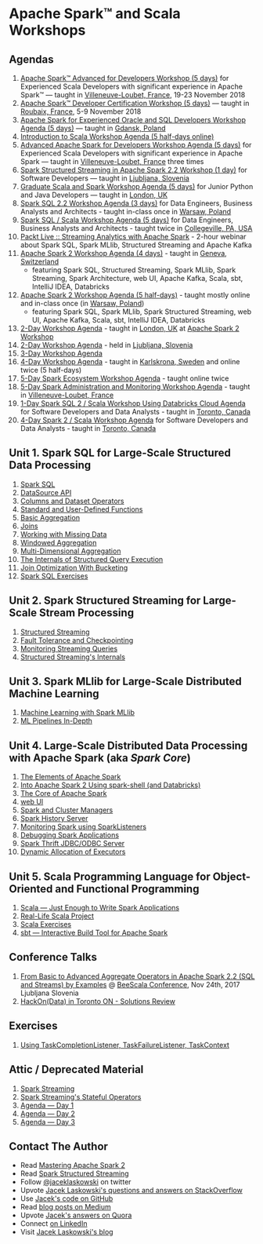 <a id="toc" />

# Apache Spark™ and Scala Workshops

## Agendas

1. [Apache Spark™ Advanced for Developers Workshop (5 days)](http://blog.jaceklaskowski.pl/spark-workshop/slides/00_agenda-5-days-Apache-Spark-Advanced-for-Developers.html) for Experienced Scala Developers with significant experience in Apache Spark™ &mdash; taught in [Villeneuve-Loubet, France](https://en.wikipedia.org/wiki/Villeneuve-Loubet), 19-23 November 2018
1. [Apache Spark™ Developer Certification Workshop (5 days)](http://blog.jaceklaskowski.pl/spark-workshop/slides/00_agenda-5-days-Apache-Spark-Developer-Certification.html) &mdash; taught in [Roubaix, France](https://en.wikipedia.org/wiki/Roubaix), 5-9 November 2018
1. [Apache Spark for Experienced Oracle and SQL Developers Workshop Agenda (5 days)](http://blog.jaceklaskowski.pl/spark-workshop/slides/00_agenda-5-days-Apache-Spark-for-Experienced-Oracle-and-SQL-Developers.html) &mdash; taught in [Gdansk, Poland](https://en.wikipedia.org/wiki/Gda%C5%84sk)
1. [Introduction to Scala Workshop Agenda (5 half-days online)](http://blog.jaceklaskowski.pl/spark-workshop/slides/00_agenda-5-days-online-intro-to-scala.html)
1. [Advanced Apache Spark for Developers Workshop Agenda (5 days)](http://blog.jaceklaskowski.pl/spark-workshop/slides/00_agenda-5-days-advanced-spark-developers.html) for Experienced Scala Developers with significant experience in Apache Spark &mdash; taught in [Villeneuve-Loubet, France](https://en.wikipedia.org/wiki/Villeneuve-Loubet) three times
1. [Spark Structured Streaming in Apache Spark 2.2 Workshop (1 day)](http://blog.jaceklaskowski.pl/spark-workshop/slides/00_agenda-1-day-spark-structured-streaming.html) for Software Developers &mdash; taught in [Ljubljana, Slovenia](https://en.wikipedia.org/wiki/Ljubljana)
1. [Graduate Scala and Spark Workshop Agenda (5 days)](http://blog.jaceklaskowski.pl/spark-workshop/slides/00_agenda-5-days-graduate-scala-spark.html) for Junior Python and Java Developers &mdash; taught in [London, UK](https://en.wikipedia.org/wiki/London)
1. [Spark SQL 2.2 Workshop Agenda (3 days)](http://blog.jaceklaskowski.pl/spark-workshop/slides/00_agenda-3-days-Spark-SQL.html) for Data Engineers, Business Analysts and Architects - taught in-class once in [Warsaw, Poland](https://en.wikipedia.org/wiki/Warsaw)
1. [Spark SQL / Scala Workshop Agenda (5 days)](http://blog.jaceklaskowski.pl/spark-workshop/slides/00_agenda-5-days-Scala-SparkSQL.html) for Data Engineers, Business Analysts and Architects - taught twice in [Collegeville, PA, USA](https://en.wikipedia.org/wiki/Collegeville,_Pennsylvania)
1. [Packt Live :: Streaming Analytics with Apache Spark](http://blog.jaceklaskowski.pl/spark-workshop/slides/00_Packt_Live_Streaming_Analytics.html) - 2-hour webinar about Spark SQL, Spark MLlib, Structured Streaming and Apache Kafka
1. [Apache Spark 2 Workshop Agenda (4 days)](http://blog.jaceklaskowski.pl/spark-workshop/slides/00_agenda-4-days-Scala-SparkSQL-Streaming-MLlib-Kafka.html) - taught in [Geneva, Switzerland](https://en.wikipedia.org/wiki/Geneva)
    * featuring Spark SQL, Structured Streaming, Spark MLlib, Spark Streaming, Spark Architecture, web UI, Apache Kafka, Scala, sbt, IntelliJ IDEA, Databricks
1. [Apache Spark 2 Workshop Agenda (5 half-days)](http://blog.jaceklaskowski.pl/spark-workshop/slides/00_agenda-5-half-days-Scala-SparkSQL-SparkMLlib-Kafka.html) - taught mostly online and in-class once (in [Warsaw, Poland](https://en.wikipedia.org/wiki/Warsaw))
    * featuring Spark SQL, Spark MLlib, Spark Structured Streaming, web UI, Apache Kafka, Scala, sbt, IntelliJ IDEA, Databricks
1. [2-Day Workshop Agenda](http://blog.jaceklaskowski.pl/spark-workshop/slides/00_agenda-2-days.html) - taught in [London, UK](https://en.wikipedia.org/wiki/London) at [Apache Spark 2 Workshop](http://www.meetup.com/London-Spark-Coding-Dojo/events/233488536/)
1. [2-Day Workshop Agenda](http://blog.jaceklaskowski.pl/spark-workshop/slides/00_agenda-2-days-ljubljana.html) - held in [Ljubljana, Slovenia](https://en.wikipedia.org/wiki/Ljubljana)
1. [3-Day Workshop Agenda](http://blog.jaceklaskowski.pl/spark-workshop/slides/00_agenda.html)
1. [4-Day Workshop Agenda](http://blog.jaceklaskowski.pl/spark-workshop/slides/00_agenda-4-days.html) - taught in [Karlskrona, Sweden](https://en.wikipedia.org/wiki/Karlskrona) and online twice (5 half-days)
1. [5-Day Spark Ecosystem Workshop Agenda](http://blog.jaceklaskowski.pl/spark-workshop/slides/00_agenda-5-days-Spark-Ecosystem.html) - taught online twice
1. [5-Day Spark Administration and Monitoring Workshop Agenda](http://blog.jaceklaskowski.pl/spark-workshop/slides/00_agenda-5-days-Spark-Administration-Monitoring.html) - taught in [Villeneuve-Loubet, France](https://en.wikipedia.org/wiki/Villeneuve-Loubet)
1. [1-Day Spark SQL 2 / Scala Workshop Using Databricks Cloud Agenda](http://blog.jaceklaskowski.pl/spark-workshop/slides/00_agenda-1-day-SparkSQL-Databricks-Cloud.html) for Software Developers and Data Analysts - taught in [Toronto, Canada](https://en.wikipedia.org/wiki/Toronto)
1. [4-Day Spark 2 / Scala Workshop Agenda](http://blog.jaceklaskowski.pl/spark-workshop/slides/00_agenda-4-days-toronto.html) for Software Developers and Data Analysts - taught in [Toronto, Canada](https://en.wikipedia.org/wiki/Toronto)

## Unit 1. Spark SQL for Large-Scale Structured Data Processing

1. [Spark SQL](http://blog.jaceklaskowski.pl/spark-workshop/slides/spark-sql.html)
2. [DataSource API](http://blog.jaceklaskowski.pl/spark-workshop/slides/01_datasource.html)
3. [Columns and Dataset Operators](http://blog.jaceklaskowski.pl/spark-workshop/slides/spark-sql-columns-and-dataset-operators.html)
4. [Standard and User-Defined Functions](http://blog.jaceklaskowski.pl/spark-workshop/slides/spark-sql-standard-functions-udfs.html)
5. [Basic Aggregation](http://blog.jaceklaskowski.pl/spark-workshop/slides/02-spark-sql-basic-aggregation.html)
6. [Joins](http://blog.jaceklaskowski.pl/spark-workshop/slides/spark-sql-joins.html)
7. [Working with Missing Data](http://blog.jaceklaskowski.pl/spark-workshop/slides/spark-sql-Working-with-Missing-Data.html)
8. [Windowed Aggregation](http://blog.jaceklaskowski.pl/spark-workshop/slides/spark-sql-windowed-aggregation.html)
9. [Multi-Dimensional Aggregation](http://blog.jaceklaskowski.pl/spark-workshop/slides/02-spark-sql-multi-dimensional-aggregation.html)
10. [The Internals of Structured Query Execution](http://blog.jaceklaskowski.pl/spark-workshop/slides/spark-sql-internals-of-structured-query-execution.html)
11. [Join Optimization With Bucketing](http://blog.jaceklaskowski.pl/spark-workshop/slides/spark-sql-bucketing.html)
12. [Spark SQL Exercises](http://blog.jaceklaskowski.pl/spark-workshop/slides/spark-sql-exercises.html)

## Unit 2. Spark Structured Streaming for Large-Scale Stream Processing

1. [Structured Streaming](http://blog.jaceklaskowski.pl/spark-workshop/slides/spark-structured-streaming.html)
2. [Fault Tolerance and Checkpointing](http://blog.jaceklaskowski.pl/spark-workshop/slides/structured-streaming-checkpointing.html)
3. [Monitoring Streaming Queries](http://blog.jaceklaskowski.pl/spark-workshop/slides/structured-streaming-monitoring.html)
4. [Structured Streaming's Internals](http://blog.jaceklaskowski.pl/spark-workshop/slides/structured-streaming-internals.html)

## Unit 3. Spark MLlib for Large-Scale Distributed Machine Learning

1. [Machine Learning with Spark MLlib](http://blog.jaceklaskowski.pl/spark-workshop/slides/spark-mllib.html)
2. [ML Pipelines In-Depth](http://blog.jaceklaskowski.pl/spark-workshop/slides/spark-mllib-ml-pipelines.html)

## Unit 4. Large-Scale Distributed Data Processing with Apache Spark (aka _Spark Core_)

1. [The Elements of Apache Spark](http://blog.jaceklaskowski.pl/spark-workshop/slides/01_introduction-to-spark.html)
2. [Into Apache Spark 2 Using spark-shell (and Databricks)](http://blog.jaceklaskowski.pl/spark-workshop/slides/01_Spark-Intro-Using-Spark-Shell.html)
3. [The Core of Apache Spark](http://blog.jaceklaskowski.pl/spark-workshop/slides/spark-core.html)
4. [web UI](http://blog.jaceklaskowski.pl/spark-workshop/slides/spark-core-webui.html)
5. [Spark and Cluster Managers](http://blog.jaceklaskowski.pl/spark-workshop/slides/11_SparkCore-Cluster-Managers.html)
6. [Spark History Server](http://blog.jaceklaskowski.pl/spark-workshop/slides/12_SparkCore-Spark-History-Server.html)
7. [Monitoring Spark using SparkListeners](http://blog.jaceklaskowski.pl/spark-workshop/slides/08_Monitoring_using_SparkListeners.html)
8. [Debugging Spark Applications](http://blog.jaceklaskowski.pl/spark-workshop/slides/02_debugging-spark.html)
9. [Spark Thrift JDBC/ODBC Server](http://blog.jaceklaskowski.pl/spark-workshop/slides/09_SparkSQL-Spark-Thrift-Server.html)
10. [Dynamic Allocation of Executors](http://blog.jaceklaskowski.pl/spark-workshop/slides/07_Spark-Core-Dynamic-Allocation-Of-Executors.html)

## Unit 5. Scala Programming Language for Object-Oriented and Functional Programming

1. [Scala &mdash; Just Enough to Write Spark Applications](http://blog.jaceklaskowski.pl/spark-workshop/slides/02_scala.html)
2. [Real-Life Scala Project](http://blog.jaceklaskowski.pl/spark-workshop/slides/02_scala-real-life-project.html)
3. [Scala Exercises](http://blog.jaceklaskowski.pl/spark-workshop/slides/02_scala-exercises.html)
4. [sbt &mdash; Interactive Build Tool for Apache Spark](http://blog.jaceklaskowski.pl/spark-workshop/slides/02_sbt.html)

## Conference Talks

1. [From Basic to Advanced Aggregate Operators in Apache Spark 2.2 (SQL and Streams) by Examples](http://blog.jaceklaskowski.pl/spark-workshop/slides/beescala-nov-24-spark-sql-streaming-from-basic-to-advanced-aggregates.html) @ [BeeScala Conference](https://www.bee-scala.org), Nov 24th, 2017 Ljubljana Slovenia
1. [HackOn(Data) in Toronto ON - Solutions Review](http://blog.jaceklaskowski.pl/spark-workshop/slides/hackondata-solutions-review.html)

## Exercises

1. [Using TaskCompletionListener, TaskFailureListener, TaskContext](http://blog.jaceklaskowski.pl/spark-workshop/slides/exercise-TaskCompletionListener-TaskFailureListener-TaskContext.html)

## Attic / Deprecated Material

1. [Spark Streaming](http://blog.jaceklaskowski.pl/spark-workshop/slides/04_spark_streaming.html)
1. [Spark Streaming's Stateful Operators](http://blog.jaceklaskowski.pl/spark-workshop/slides/04_SparkStreaming-Stateful-Operators.html)
1. [Agenda &mdash; Day 1](http://blog.jaceklaskowski.pl/spark-workshop/slides/01_agenda.html)
1. [Agenda &mdash; Day 2](http://blog.jaceklaskowski.pl/spark-workshop/slides/02_agenda.html)
1. [Agenda &mdash; Day 3](http://blog.jaceklaskowski.pl/spark-workshop/slides/03_agenda.html)

## Contact The Author

* Read [Mastering Apache Spark 2](https://bit.ly/mastering-apache-spark)
* Read [Spark Structured Streaming](https://bit.ly/spark-structured-streaming)
* Follow [@jaceklaskowski](https://twitter.com/jaceklaskowski) on twitter
* Upvote [Jacek Laskowski's questions and answers on StackOverflow](http://stackoverflow.com/users/1305344/jacek-laskowski)
* Use [Jacek's code on GitHub](https://github.com/jaceklaskowski)
* Read [blog posts on Medium](https://medium.com/@jaceklaskowski)
* Upvote [Jacek's answers on Quora](https://www.quora.com/profile/Jacek-Laskowski)
* Connect [on LinkedIn](https://www.linkedin.com/in/jaceklaskowski/)
* Visit [Jacek Laskowski's blog](https://blog.jaceklaskowski.pl)
